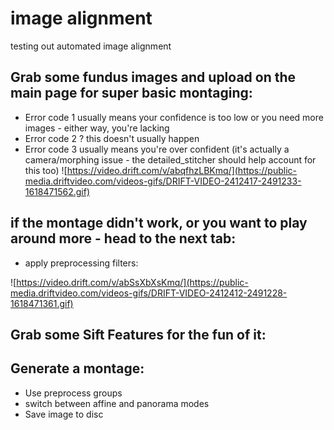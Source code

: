# image alignment
testing out automated image alignment


## Grab some fundus images and upload on the main page for super basic montaging:
 - Error code 1 usually means your confidence is too low or you need more images - either way, you're lacking
 - Error code 2 ?  this doesn't usually happen
 - Error code 3 usually means you're over confident (it's actually a camera/morphing issue - the detailed_stitcher should help account for this too)
 ![https://video.drift.com/v/abqfhzLBKmq/](https://public-media.driftvideo.com/videos-gifs/DRIFT-VIDEO-2412417-2491233-1618471562.gif)


## if the montage didn't work, or you want to play around more - head to the next tab:
 - apply preprocessing filters:
  
  ![https://video.drift.com/v/abSsXbXsKmq/](https://public-media.driftvideo.com/videos-gifs/DRIFT-VIDEO-2412412-2491228-1618471361.gif)
 
## Grab some Sift Features for the fun of it:


## Generate a montage:
 - Use preprocess groups
 - switch between affine and panorama modes
 - Save image to disc
